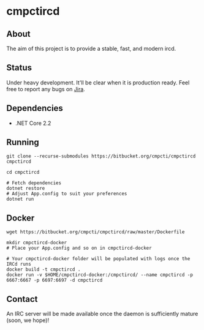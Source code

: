 cmpctircd
=========

About
-----
The aim of this project is to provide a stable, fast, and modern ircd.

Status
-----
Under heavy development. It'll be clear when it is production ready. Feel free to report any bugs on [Jira](https://cmpct.atlassian.net).

Dependencies
-----
* .NET Core 2.2

Running
-----
```
git clone --recurse-submodules https://bitbucket.org/cmpcti/cmpctircd cmpctircd

cd cmpctircd

# Fetch dependencies
dotnet restore
# Adjust App.config to suit your preferences
dotnet run
```

Docker
-----
```
wget https://bitbucket.org/cmpcti/cmpctircd/raw/master/Dockerfile

mkdir cmpctircd-docker
# Place your App.config and so on in cmpctircd-docker

# Your cmpctircd-docker folder will be populated with logs once the IRCd runs
docker build -t cmpctircd .
docker run -v $HOME/cmpctircd-docker:/cmpctircd/ --name cmpctircd -p 6667:6667 -p 6697:6697 -d cmpctircd
```

Contact
-------
An IRC server will be made available once the daemon is sufficiently mature (soon, we hope)!
